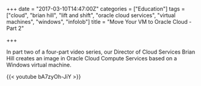 +++
date = "2017-03-10T14:47:00Z"
categories = ["Education"]
tags = ["cloud", "brian hill", "lift and shift", "oracle cloud services", "virtual machines", "windows", "infolob"]
title = "Move Your VM to Oracle Cloud - Part 2"

+++

In part two of a four-part video series, our Director of Cloud Services Brian Hill creates an image in Oracle Cloud Compute Services based on a Windows virtual machine.

{{< youtube bA7zyOh-JiY >}}